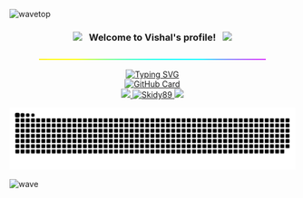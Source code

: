![wavetop](https://user-images.githubusercontent.com/82146140/177695541-fbee7a11-8763-49a8-a520-416cc9a5b97c.svg)


<h3 align="center">
  <img src="https://emoji.discord.st/emojis/768b108d-274f-4f44-a634-8477b16efce7.gif" width="25">
  &nbsp; Welcome to Vishal's profile! &nbsp;
  <img src="https://emoji.discord.st/emojis/768b108d-274f-4f44-a634-8477b16efce7.gif" width="25">
</h3>

<p align="center"> 
<img src="https://github.com/GataNina-Li/GataNina-Li/blob/main/line.gif" width="400vw"> 
</p> 


<div align="center">
  <a href="https://git.io/typing-svg">
    <img src="https://readme-typing-svg.demolab.com?font=Black+Ops+One&size=25&pause=1000&color=F70606&width=500&lines=Mi+Proyecto+%3A3" alt="Typing SVG" />
  </a>
</div>


<div align="center">
  <a href="https://github.com/estiivenCa/KanBot_OFC">
    <img src="https://github-readme-stats.vercel.app/api/pin/?username=estiivenCa&repo=KanBot_OFC&theme=dark" alt="GitHub Card" />
  </a>
</div>






<div align="center">
  <a href="https://github.com/Skidy89/">
    <img src="https://github-readme-stats.vercel.app/api?username=Skidy89&include_all_commits=true&count_private=true&show_icons=true&line_height=20&title_color=007BFF&icon_color=007BFF&text_color=D3D3D3&bg_color=0,000000,130F40" width="450"/>
    <img src="https://github-readme-stats.vercel.app/api/top-langs?username=Skidy89&show_icons=true&locale=en&layout=compact&line_height=20&title_color=007BFF&icon_color=007BFF&text_color=D3D3D3&bg_color=0,000000,130F40" width="290" alt="Skidy89"/>
    <img height="180em" src="https://github-readme-streak-stats.herokuapp.com?user=Skidy89&theme=dark&hide_border=false&date_format=j%20M%5B%20Y%5D&locale=es-mx">

  </a>
</details> 
  
 <p align="center"> 
 <img src="https://github.com/Platane/snk/raw/output/github-contribution-grid-snake.svg" alt="nz" width="700"/> 
 </p>
</div>


 ![wave](https://user-images.githubusercontent.com/82146140/177694992-9277afcb-e818-4712-b2a9-ab167d718991.svg)
